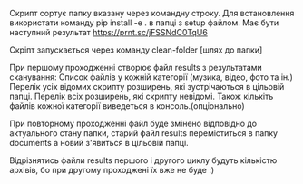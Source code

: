 Скрипт сортує папку вказану через командну строку. 
Для встановлення використати команду pip install -e . в папці з setup файлом. 
Має бути наступний результат https://prnt.sc/jFSSNdC0TqU6

Скріпт запускається через команду clean-folder [шлях до папки]

При першому проходженні створює файл results з результатами сканування: 
Список файлів у кожній категорії (музика, відео, фото та ін.)
Перелік усіх відомих скрипту розширень, які зустрічаються в цільовій папці.
Перелік всіх розширень, які скрипту невідомі.
Також кількіть файлів кожної категорії виведеться в консоль.(опціонально)

При повторному проходженні файл буде змінено відповідно до актуального стану папки, 
старий файл results переміститься в папку documents а новий з'явиться в цільовій папці.

Відрізнятись файли results першого і другого циклу будуть кількістю архівів, 
бо при другому проходжені їх вже не буде :)

